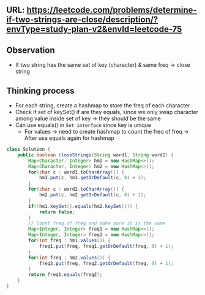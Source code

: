 ## URL: https://leetcode.com/problems/determine-if-two-strings-are-close/description/?envType=study-plan-v2&envId=leetcode-75

## Observation
- If two string has the same set of key (character) & same freq -> close string


## Thinking process
- For each string, create a hashmap to store the freq of each character
- Check if set of keySet() if are they equals, since we only swap character among value inside set of key -> they should be the same
- Can use equals() in `Set interface` since key is unique
  - For values -> need to create hashmap to count the freq of freq -> After use equals again for hashmap

```java
class Solution {
    public boolean closeStrings(String word1, String word2) {
        Map<Character, Integer> hm1 = new HashMap<>();
        Map<Character, Integer> hm2 = new HashMap<>();
        for(char c : word1.toCharArray()) {
            hm1.put(c, hm1.getOrDefault(c, 0) + 1); 
        }
        for(char c : word2.toCharArray()) {
            hm2.put(c, hm2.getOrDefault(c, 0) + 1); 
        }
        if(!hm1.keySet().equals(hm2.keySet())) {
            return false;
        }
        // Count freq of freq and make sure it is the same
        Map<Integer, Integer> freq1 = new HashMap<>();
        Map<Integer, Integer> freq2 = new HashMap<>();
        for(int freq : hm1.values()) {
            freq1.put(freq, freq1.getOrDefault(freq, 0) + 1);
        }
        for(int freq : hm2.values()) {
            freq2.put(freq, freq2.getOrDefault(freq, 0) + 1);
        }
        return freq1.equals(freq2);
    }
}
```